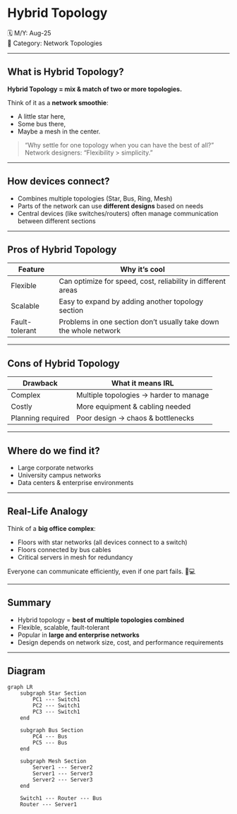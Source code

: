 # Hybrid Topology

🗓️ M/Y: Aug-25  
📂 Category: Network Topologies

---

## What is Hybrid Topology?

**Hybrid Topology = mix & match of two or more topologies.**  

Think of it as a **network smoothie**:  
- A little star here,  
- Some bus there,  
- Maybe a mesh in the center.  

> “Why settle for one topology when you can have the best of all?”  
> Network designers: “Flexibility > simplicity.”

---

## How devices connect?

- Combines multiple topologies (Star, Bus, Ring, Mesh)  
- Parts of the network can use **different designs** based on needs  
- Central devices (like switches/routers) often manage communication between different sections  

---

## Pros of Hybrid Topology

| Feature | Why it’s cool |
|---------|---------------|
| Flexible | Can optimize for speed, cost, reliability in different areas |
| Scalable | Easy to expand by adding another topology section |
| Fault-tolerant | Problems in one section don’t usually take down the whole network |

---

## Cons of Hybrid Topology

| Drawback | What it means IRL |
|----------|-----------------|
| Complex | Multiple topologies → harder to manage |
| Costly | More equipment & cabling needed |
| Planning required | Poor design → chaos & bottlenecks |

---

## Where do we find it?

- Large corporate networks  
- University campus networks  
- Data centers & enterprise environments  

---

## Real-Life Analogy

Think of a **big office complex**:  
- Floors with star networks (all devices connect to a switch)  
- Floors connected by bus cables  
- Critical servers in mesh for redundancy  

Everyone can communicate efficiently, even if one part fails. 🏢💻

---

## Summary

- Hybrid topology = **best of multiple topologies combined**  
- Flexible, scalable, fault-tolerant  
- Popular in **large and enterprise networks**  
- Design depends on network size, cost, and performance requirements  

---

## Diagram

```mermaid
graph LR
    subgraph Star Section
        PC1 --- Switch1
        PC2 --- Switch1
        PC3 --- Switch1
    end

    subgraph Bus Section
        PC4 --- Bus
        PC5 --- Bus
    end

    subgraph Mesh Section
        Server1 --- Server2
        Server1 --- Server3
        Server2 --- Server3
    end

    Switch1 --- Router --- Bus
    Router --- Server1
